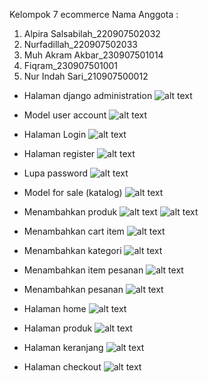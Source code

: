 Kelompok 7 ecommerce
Nama Anggota :
1. Alpira Salsabilah_220907502032
2. Nurfadillah_220907502033
3. ⁠Muh Akram Akbar_230907501014
4. Fiqram_230907501001
5. ⁠Nur Indah Sari_210907500012

- Halaman django administration
![alt text](https://github.com/fiqram-cell/projekkel7/blob/main/SS%20TAMPILAN%20ECOM/Screenshot%202024-11-30%20161156.png?raw=true)

- Model user account
![alt text](https://github.com/fiqram-cell/projekkel7/blob/main/SS%20TAMPILAN%20ECOM/Screenshot%202024-11-30%20134508.png?raw=true)

- Halaman Login
![alt text](https://github.com/fiqram-cell/projekkel7/blob/main/SS%20TAMPILAN%20ECOM/Screenshot%202024-11-30%20130840.png?raw=true)

- Halaman register
![alt text](https://github.com/fiqram-cell/projekkel7/blob/main/SS%20TAMPILAN%20ECOM/Screenshot%202024-11-30%20132719.png?raw=true)

- Lupa password
![alt text](https://github.com/fiqram-cell/projekkel7/blob/main/SS%20TAMPILAN%20ECOM/Screenshot%202024-11-30%20132738.png?raw=true)

- Model for sale (katalog)
![alt text](https://github.com/fiqram-cell/projekkel7/blob/main/SS%20TAMPILAN%20ECOM/Screenshot%202024-11-30%20134450.png?raw=true)

- Menambahkan produk
![alt text](https://github.com/fiqram-cell/projekkel7/blob/main/SS%20TAMPILAN%20ECOM/Screenshot%202024-11-30%20134653.png?raw=true)
![alt text](https://github.com/fiqram-cell/projekkel7/blob/main/SS%20TAMPILAN%20ECOM/Screenshot%202024-11-30%20164348.png?raw=true)

- Menambahkan cart item
![alt text](https://github.com/fiqram-cell/projekkel7/blob/main/SS%20TAMPILAN%20ECOM/Screenshot%202024-11-30%20134713.png?raw=true)

- Menambahkan kategori
![alt text](https://github.com/fiqram-cell/projekkel7/blob/main/SS%20TAMPILAN%20ECOM/Screenshot%202024-11-30%20134739.png?raw=true)

- Menambahkan item pesanan
![alt text](https://github.com/fiqram-cell/projekkel7/blob/main/SS%20TAMPILAN%20ECOM/Screenshot%202024-11-30%20134750.png?raw=true)

- Menambahkan pesanan
![alt text](https://github.com/fiqram-cell/projekkel7/blob/main/SS%20TAMPILAN%20ECOM/Screenshot%202024-11-30%20134802.png?raw=true)

- Halaman home
![alt text](https://github.com/fiqram-cell/projekkel7/blob/main/SS%20TAMPILAN%20ECOM/Screenshot%202024-11-30%20130717.png?raw=true)

- Halaman produk
![alt text](https://github.com/fiqram-cell/projekkel7/blob/main/SS%20TAMPILAN%20ECOM/Screenshot%202024-11-30%20130734.png?raw=true)

- Halaman keranjang
![alt text](https://github.com/fiqram-cell/projekkel7/blob/main/SS%20TAMPILAN%20ECOM/Screenshot%202024-11-30%20130753.png?raw=true)

- Halaman checkout
![alt text](https://github.com/fiqram-cell/projekkel7/blob/main/SS%20TAMPILAN%20ECOM/Screenshot%202024-11-30%20130813.png?raw=true)
